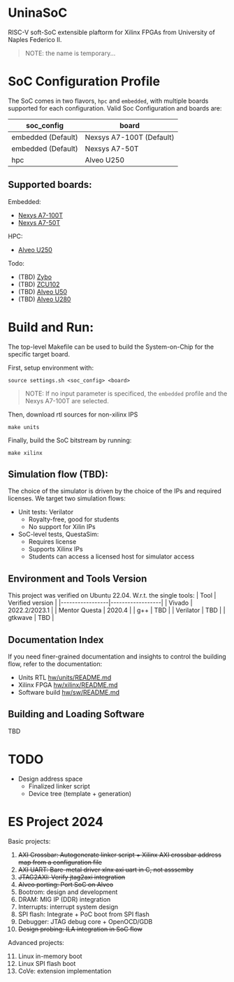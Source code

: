 # UninaSoC
RISC-V soft-SoC extensible plaftorm for Xilinx FPGAs from University of Naples Federico II.
> NOTE: the name is temporary...

# SoC Configuration Profile
The SoC comes in two flavors, `hpc` and `embedded`, with multiple boards supported for each configuration.
Valid Soc Configuration and boards are:

| soc_config               | board                    |
|--------------------------|--------------------------|
| embedded (Default)       | Nexsys A7-100T (Default) |
| embedded (Default)       | Nexsys A7-50T            |
| hpc                      | Alveo U250               |

## Supported boards:
Embedded:
- [Nexys A7-100T](https://digilent.com/reference/programmable-logic/nexys-a7/reference-manual)
- [Nexys A7-50T](https://digilent.com/reference/programmable-logic/nexys-a7/reference-manual)

HPC:
- [Alveo U250](https://www.amd.com/en/products/accelerators/alveo/u250/a-u250-a64g-pq-g.html)

Todo:
- (TBD) [Zybo](https://digilent.com/reference/programmable-logic/zybo/reference-manual)
- (TBD) [ZCU102](https://www.xilinx.com/products/boards-and-kits/ek-u1-zcu102-g.html)
- (TBD) [Alveo U50](https://docs.amd.com/r/en-US/ug1371-u50-reconfig-accel)
- (TBD) [Alveo U280](https://docs.amd.com/r/en-US/ug1314-alveo-u280-reconfig-accel)

# Build and Run:
The top-level Makefile can be used to build the System-on-Chip for the specific target board.

First, setup environment with:
```
source settings.sh <soc_config> <board>
```
> NOTE: If no input parameter is specificed, the `embedded` profile and the Nexys A7-100T are selected.

Then, download rtl sources for non-xilinx IPS
```
make units
```

Finally, build the SoC bitstream by running:
```
make xilinx
```

## Simulation flow (TBD):
The choice of the simulator is driven by the choice of the IPs and required licenses. We target two simulation flows:
* Unit tests: Verilator
   * Royalty-free, good for students
   * No support for Xilin IPs
* SoC-level tests, QuestaSim:
   * Requires license
   * Supports Xilinx IPs
   * Students can access a licensed host for simulator access

## Environment and Tools Version
This project was verified on Ubuntu 22.04.
W.r.t. the single tools:
| Tool            | Verified version |
|-----------------|------------------|
| Vivado          | 2022.2/2023.1    |
| Mentor Questa   | 2020.4           |
| g++             | TBD              |
| Verilator       | TBD              |
| gtkwave         | TBD              |

## Documentation Index

If you need finer-grained documentation and insights to control the building flow, refer to the documentation:
- Units RTL [hw/units/README.md](hw/units/README.md)
- Xilinx FPGA [hw/xilinx/README.md](hw/xilinx/README.md)
- Software build [hw/sw/README.md](hw/sw/README.md)

## Building and Loading Software 
TBD
# TODO
* Design address space
	* Finalized linker script
 	* Device tree (template + generation)

# ES Project 2024
Basic projects:

1. ~~AXI Crossbar: Autogenerate linker script + Xilinx AXI crossbar address map from a configuration file~~
2. ~~AXI UART: Bare-metal driver xlnx axi uart in C, not asssemby~~
3. ~~JTAG2AXI: Verify jtag2axi integration~~
4. ~~Alveo porting: Port SoC on Alveo~~
5. Bootrom: design and development
6. DRAM: MIG IP (DDR) integration
7. Interrupts: interrupt system design
8. SPI flash: Integrate + PoC boot from SPI flash
9. Debugger: JTAG debug core + OpenOCD/GDB
10. ~~Design probing: ILA integration in SoC flow~~

Advanced projects:

11. Linux in-memory boot
12. Linux SPI flash boot
13. CoVe: extension implementation
